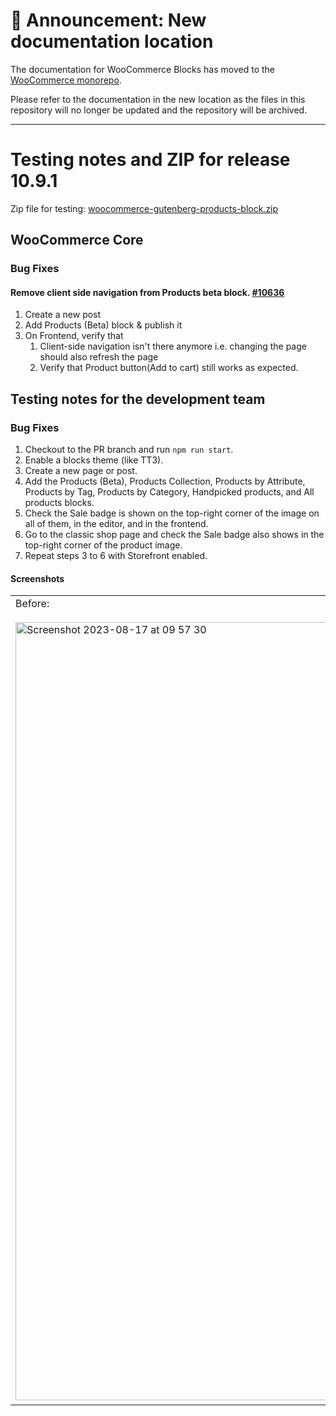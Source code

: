 # 📣 Announcement: New documentation location

The documentation for WooCommerce Blocks has moved to the [WooCommerce monorepo](https://github.com/woocommerce/woocommerce/tree/trunk/plugins/woocommerce-blocks/docs/).

Please refer to the documentation in the new location as the files in this repository will no longer be updated and the repository will be archived.

---

# Testing notes and ZIP for release 10.9.1

Zip file for testing: [woocommerce-gutenberg-products-block.zip](https://github.com/woocommerce/woocommerce-blocks/files/12370561/woocommerce-gutenberg-products-block.zip)

## WooCommerce Core

### Bug Fixes

#### Remove client side navigation from Products beta block. [#10636](https://github.com/woocommerce/woocommerce-blocks/pull/10636)

1. Create a new post
2. Add Products (Beta) block & publish it
3. On Frontend, verify that
    1. Client-side navigation isn't there anymore i.e. changing the page should also refresh the page
    2. Verify that Product button(Add to cart) still works as expected.

## Testing notes for the development team

### Bug Fixes

1. Checkout to the PR branch and run `npm run start`.
2. Enable a blocks theme (like TT3).
3. Create a new page or post.
4. Add the Products (Beta), Products Collection, Products by Attribute, Products by Tag, Products by Category, Handpicked products, and All products blocks.
5. Check the Sale badge is shown on the top-right corner of the image on all of them, in the editor, and in the frontend.
6. Go to the classic shop page and check the Sale badge also shows in the top-right corner of the product image.
7. Repeat steps 3 to 6 with Storefront enabled.

#### Screenshots

<table>
<tr>
<td valign="top">Before:
<br><br>
<img width="1245" alt="Screenshot 2023-08-17 at 09 57 30" src="https://github.com/woocommerce/woocommerce-blocks/assets/186112/fe1eda4a-549c-4b08-b4aa-34e4a24fbf87">
</td>
<td valign="top">After:
<br><br>
<img width="1248" alt="Screenshot 2023-08-17 at 09 56 36" src="https://github.com/woocommerce/woocommerce-blocks/assets/186112/9b93adbb-c0b9-4134-b6b2-250bd9bbee42">
</td>
</tr>
</table>
